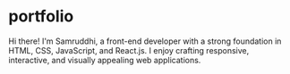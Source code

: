# portfolio
 Hi there! I'm Samruddhi, a front-end developer with a strong foundation in HTML, CSS, JavaScript, and React.js. I enjoy crafting responsive, interactive, and visually appealing web applications.
